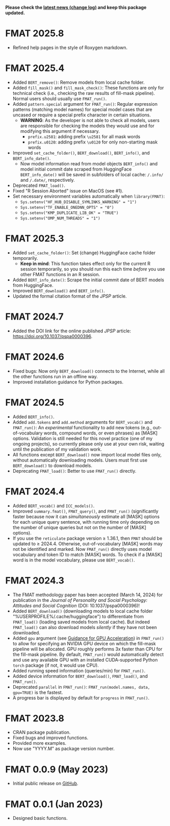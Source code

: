 **Please check the [latest news (change log)](https://psychbruce.github.io/FMAT/news/index.html) and keep this package updated.**

# FMAT 2025.8

-   Refined help pages in the style of Roxygen markdown.

# FMAT 2025.4

-   Added `BERT_remove()`: Remove models from local cache folder.
-   Added `fill_mask()` and `fill_mask_check()`: These functions are only for technical check (i.e., checking the raw results of fill-mask pipeline). Normal users should usually use `FMAT_run()`.
-   Added `pattern.special` argument for `FMAT_run()`: Regular expression patterns (matching model names) for special model cases that are uncased or require a special prefix character in certain situations.
    -   **WARNING**: As the developer is not able to check all models, users are responsible for checking the models they would use and for modifying this argument if necessary.
        -   `prefix.u2581`: adding prefix ⁠`\u2581⁠` for all mask words
        -   `prefix.u0120`: adding prefix ⁠`\u0120`⁠ for only non-starting mask words
-   Improved `set_cache_folder()`, `BERT_download()`, `BERT_info()`, and `BERT_info_date()`.
    -   Now model information read from model objects `BERT_info()` and model initial commit date scraped from HuggingFace `BERT_info_date()` will be saved in subfolders of local cache: `/.info/` and `/.date/`, respectively.
-   Deprecated `FMAT_load()`.
-   Fixed "R Session Aborted" issue on MacOS (see #1).
-   Set necessary environment variables automatically when `library(FMAT)`:
    -   `Sys.setenv("HF_HUB_DISABLE_SYMLINKS_WARNING" = "1")`
    -   `Sys.setenv("TF_ENABLE_ONEDNN_OPTS" = "0")`
    -   `Sys.setenv("KMP_DUPLICATE_LIB_OK" = "TRUE")`
    -   `Sys.setenv("OMP_NUM_THREADS" = "1")`

# FMAT 2025.3

-   Added `set_cache_folder()`: Set (change) HuggingFace cache folder temporarily.
    -   **Keep in mind**: This function takes effect only for the current R session temporarily, so you should run this each time *before* you use other FMAT functions in an R session.
-   Added `BERT_info_date()`: Scrape the initial commit date of BERT models from HuggingFace.
-   Improved `BERT_download()` and `BERT_info()`.
-   Updated the formal citation format of the *JPSP* article.

# FMAT 2024.7

-   Added the DOI link for the online published *JPSP* article: <https://doi.org/10.1037/pspa0000396>.

# FMAT 2024.6

-   Fixed bugs: Now only `BERT_download()` connects to the Internet, while all the other functions run in an offline way.
-   Improved installation guidance for Python packages.

# FMAT 2024.5

-   Added `BERT_info()`.
-   Added `add.tokens` and `add.method` arguments for `BERT_vocab()` and `FMAT_run()`: An *experimental* functionality to add new tokens (e.g., out-of-vocabulary words, compound words, or even phrases) as [MASK] options. Validation is still needed for this novel practice (one of my ongoing projects), so currently please only use at your own risk, waiting until the publication of my validation work.
-   All functions except `BERT_download()` now import local model files only, without automatically downloading models. Users must first use `BERT_download()` to download models.
-   Deprecating `FMAT_load()`: Better to use `FMAT_run()` directly.

# FMAT 2024.4

-   Added `BERT_vocab()` and `ICC_models()`.
-   Improved `summary.fmat()`, `FMAT_query()`, and `FMAT_run()` (significantly faster because now it can *simultaneously* estimate all [MASK] options for each unique query sentence, with running time only depending on the number of unique queries but not on the number of [MASK] options).
-   If you use the `reticulate` package version ≥ 1.36.1, then `FMAT` should be updated to ≥ 2024.4. Otherwise, out-of-vocabulary [MASK] words may not be identified and marked. Now `FMAT_run()` directly uses model vocabulary and token ID to match [MASK] words. To check if a [MASK] word is in the model vocabulary, please use `BERT_vocab()`.

# FMAT 2024.3

-   The FMAT methodology paper has been accepted (March 14, 2024) for publication in the *Journal of Personality and Social Psychology: Attitudes and Social Cognition* (DOI: 10.1037/pspa0000396)!
-   Added `BERT_download()` (downloading models to local cache folder "%USERPROFILE%/.cache/huggingface") to differentiate from `FMAT_load()` (loading saved models from local cache). But indeed `FMAT_load()` can also download models *silently* if they have not been downloaded.
-   Added `gpu` argument (see [Guidance for GPU Acceleration](https://psychbruce.github.io/FMAT/#guidance-for-gpu-acceleration)) in `FMAT_run()` to allow for specifying an NVIDIA GPU device on which the fill-mask pipeline will be allocated. GPU roughly performs 3x faster than CPU for the fill-mask pipeline. By default, `FMAT_run()` would automatically detect and use any available GPU with an installed CUDA-supported Python `torch` package (if not, it would use CPU).
-   Added running speed information (queries/min) for `FMAT_run()`.
-   Added device information for `BERT_download()`, `FMAT_load()`, and `FMAT_run()`.
-   Deprecated `parallel` in `FMAT_run()`: `FMAT_run(model.names, data, gpu=TRUE)` is the fastest.
-   A progress bar is displayed by default for `progress` in `FMAT_run()`.

# FMAT 2023.8

-   CRAN package publication.
-   Fixed bugs and improved functions.
-   Provided more examples.
-   Now use "YYYY.M" as package version number.

# FMAT 0.0.9 (May 2023)

-   Initial public release on [GitHub](https://github.com/psychbruce/FMAT).

# FMAT 0.0.1 (Jan 2023)

-   Designed basic functions.
